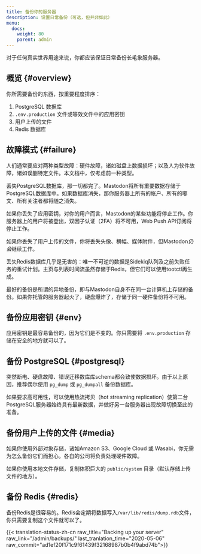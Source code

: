```yaml
---
title: 备份你的服务器
description: 设置日常备份（可选，但并非如此）
menu:
  docs:
    weight: 80
    parent: admin
---
```


对于任何真实世界用途来说，你都应该保证日常备份长毛象服务器。

## 概览 {#overview}

你所需要备份的东西，按重要程度排序：

1. PostgreSQL 数据库
2. `.env.production` 文件或等效文件中的应用密钥
3. 用户上传的文件
4. Redis 数据库

## 故障模式 {#failure}

人们通常要应对两种类型故障：硬件故障，诸如磁盘上数据损坏；以及人为软件故障，诸如误删特定文件。本文档中，仅考虑前一种类型。

丢失PostgreSQL数据库，那一切都完了。Mastodon将所有重要数据存储于PostgreSQL数据库中。如果数据库消失，那你服务器上所有的帐户、所有的嘟文、所有关注者都将随之消失。

如果你丢失了应用密钥，对你的用户而言，Mastodon的某些功能将停止工作。你服务器上的用户将被登出，双因子认证（2FA）将不可用，Web Push API订阅将停止工作。

如果你丢失了用户上传的文件，你将丢失头像、横幅、媒体附件，但Mastodon*仍会*继续工作。

丢失Redis数据库几乎是无害的：唯一不可逆的数据是Sidekiq队列及之前失败任务的重试计划。主页与列表时间流虽然存储于Redis，但它们可以使用tootctl再生成。

最好的备份是所谓的异地备份，即与Mastodon自身不在同一台计算机上存储的备份。如果你托管的服务器起火了，硬盘爆炸了，存储于同一硬件备份将不可用。

## 备份应用密钥 {#env}

应用密钥是最容易备份的，因为它们是不变的。你只需要将 `.env.production` 存储在安全的地方就可以了。

## 备份 PostgreSQL {#postgresql}

突然断电、硬盘故障、错误迁移数库库schema都会致使数据损坏。由于以上原因，推荐偶尔使用 `pg_dump` 或 `pg_dumpall` 备份数据库。

如果要求高可用性，可以使用热流拷贝（hot streaming replication）使第二台PostgreSQL服务器始终具有最新数据，并做好另一台服务器出现故障切换至此的准备。

## 备份用户上传的文件 {#media}

如果你使用外部对象存储，诸如Amazon S3、Google Cloud 或 Wasabi，你无需为怎么备份它们而担心。各自的公司将负责处理硬件故障。

如果你使用本地文件存储，复制体积巨大的 `public/system` 目录（默认存储上传文件的地方）。

## 备份 Redis {#redis}

备份Redis是很容易的。Redis会定期将数据写入`/var/lib/redis/dump.rdb`文件，你只需要复制这个文件就可以了。

{{< translation-status-zh-cn raw_title="Backing up your server" raw_link="/admin/backups/" last_tranlation_time="2020-05-06" raw_commit="ad1ef20f171c9f61439f32168987b0b4f9abd74b">}}
